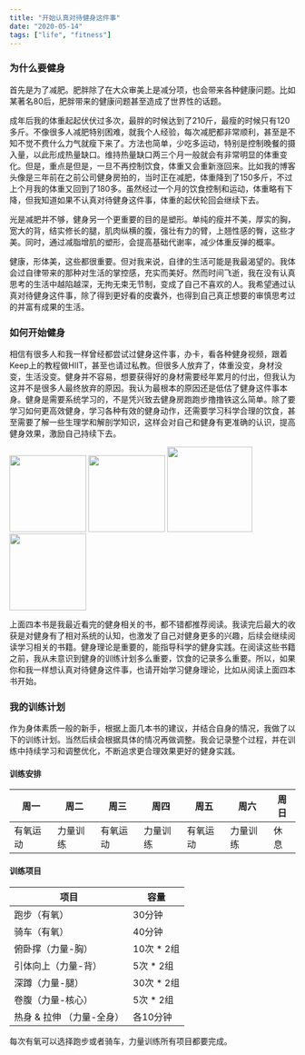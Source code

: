 ```yaml
---
title: "开始认真对待健身这件事"
date: "2020-05-14"
tags: ["life", "fitness"]
---
```


### 为什么要健身

首先是为了减肥。肥胖除了在大众审美上是减分项，也会带来各种健康问题。比如某著名80后，肥胖带来的健康问题甚至造成了世界性的话题。

成年后我的体重起起伏伏过多次，最胖的时候达到了210斤，最瘦的时候只有120多斤。不像很多人减肥特别困难，就我个人经验，每次减肥都非常顺利，甚至是不知不觉不费什么力气就瘦下来了。方法也简单，少吃多运动，特别是控制晚餐的摄入量，以此形成热量缺口。维持热量缺口两三个月一般就会有非常明显的体重变化。但是，重点是但是，一旦不再控制饮食，体重又会重新涨回来。比如我的博客头像是三年前在之前公司健身房拍的，当时正在减肥，体重降到了150多斤，不过上个月我的体重又回到了180多。虽然经过一个月的饮食控制和运动，体重略有下降，但我知道如果不认真对待健身这件事，体重的起伏轮回会继续下去。

光是减肥并不够，健身另一个更重要的目的是塑形。单纯的瘦并不美，厚实的胸，宽大的背，结实修长的腿，肌肉纵横的腹，强壮有力的臂，上翘性感的臀，这些才美。同时，通过减脂增肌的塑形，会提高基础代谢率，减少体重反弹的概率。

健康，形体美，这些都很重要。但对我来说，自律的生活可能是我最渴望的。我体会过自律带来的那种对生活的掌控感，充实而美好。然而时间飞逝，我在没有认真思考的生活中越陷越深，无拘无束无节制，变成了自己不喜欢的人。我希望通过认真对待健身这件事，除了得到更好看的皮囊外，也得到自己真正想要的审慎思考过的并富有成果的生活。

### 如何开始健身

相信有很多人和我一样曾经都尝试过健身这件事，办卡，看各种健身视频，跟着Keep上的教程做HIIT，甚至也请过私教。但很多人放弃了，体重没变，身材没变，生活没变。健身并不容易，想要获得好的身材需要经年累月的付出，但我认为这并不是很多人最终放弃的原因。我认为最根本的原因还是低估了健身这件事本身。健身是需要系统学习的，不是凭兴致去健身房跑跑步撸撸铁这么简单。除了要学习如何更高效健身，学习各种有效的健身动作，还需要学习科学合理的饮食，甚至需要了解一些生理学和解剖学知识，这样会对自己和健身有更准确的认识，提高健身效果，激励自己持续下去。


<img src="https://img1.doubanio.com/view/subject/l/public/s33528387.jpg" width="135" />
<img src="https://img9.doubanio.com/view/subject/l/public/s33575726.jpg" width="135" />
<img src="https://img3.doubanio.com/view/subject/l/public/s28637271.jpg" width="150" />
<img src="https://img3.doubanio.com/view/subject/l/public/s33485430.jpg" width="135" />


上面四本书是我最近看完的健身相关的书，都不错都推荐阅读。我读完后最大的收获是对健身有了相对系统的认知，也激发了自己对健身更多的兴趣，后续会继续阅读学习相关的书籍。健身理论是重要的，能指导科学的健身实践。在阅读这些书籍之前，我从未意识到健身的训练计划多么重要，饮食的记录多么重要。所以，如果你和我一样想认真对待健身这件事，也请开始学习健身理论，比如从阅读上面四本书开始。

### 我的训练计划

作为身体素质一般的新手，根据上面几本书的建议，并结合自身的情况，我做了以下的训练计划。当然后续会根据具体的情况再做调整。我会记录整个过程，并在训练中持续学习和调整优化，不断追求更合理效果更好的健身实践。

#### 训练安排

|  周一   | 周二  |  周三   | 周四  | 周五   | 周六  |  周日   |
|  ----  | ----  | ----  | ----  | ----  | ----  | ----  |
| 有氧运动  | 力量训练 | 有氧运动  | 力量训练 | 有氧运动  | 力量训练 | 休息  |


#### 训练项目

|  项目   | 容量  |
|  ----  | ----  |
| 跑步（有氧）  | 30分钟  |
| 骑车（有氧） | 40分钟  |
| 俯卧撑（力量-胸） | 10次 * 2组  |
| 引体向上（力量-背） | 5次 * 2组  |
| 深蹲（力量-腿） | 30次 * 2组  |
| 卷腹（力量-核心） | 5次 * 2组  |
| 热身 & 拉伸 （力量-全身）| 各10分钟  |

每次有氧可以选择跑步或者骑车，力量训练所有项目都要完成。